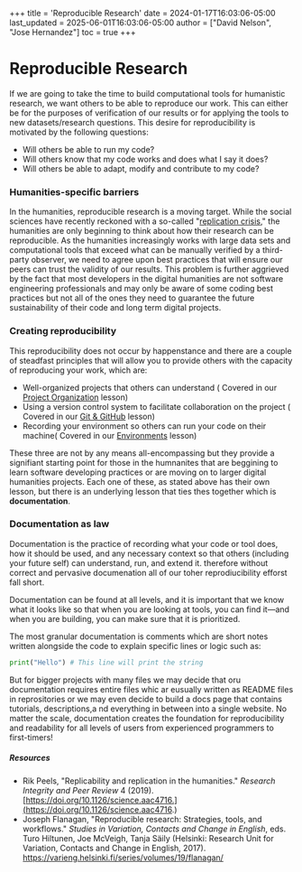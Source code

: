 +++
title = 'Reproducible Research'
date = 2024-01-17T16:03:06-05:00
last_updated = 2025-06-01T16:03:06-05:00
author = ["David Nelson", "Jose Hernandez"] 
toc = true
+++

# Reproducible Research

If we are going to take the time to build computational tools for humanistic research, we want others to be able to reproduce our work. This can either be for the purposes of verification of our results or for applying the tools to new datasets/research questions. This desire for reproducibility is motivated by the following questions:

- Will others be able to run my code?
- Will others know that my code works and does what I say it does?
- Will others be able to adapt, modify and contribute to my code?

<!--more-->

### Humanities-specific barriers

In the humanities, reproducible research is a moving target. While the social sciences have recently reckoned with a so-called "[replication crisis](https://en.wikipedia.org/wiki/Replication_crisis)," the humanities are only beginning to think about how their research can be reproducible. As the humanities increasingly works with large data sets and computational tools that exceed what can be manually verified by a third-party observer, we need to agree upon best practices that will ensure our peers can trust the validity of our results. This problem is further aggrieved by the fact that most developers in the digital humanities are not software engineering professionals and may only be aware of some coding best practices but not all of the ones they need to guarantee the future sustainability of their code and long term digital projects.

### Creating reproducibility

This reproducibility does not occur by happenstance and there are a couple of steadfast principles that will allow you to provide others with the capacity of reproducing your work, which are:

- Well-organized projects that others can understand ( Covered in our [Project Organization](https://dh-tech.github.io/wg-education-training/lessons/organizing_project/) lesson)
- Using a version control system to facilitate collaboration on the project ( Covered in our [Git & GitHub](https://dh-tech.github.io/wg-education-training/lessons/git/) lesson)
- Recording your environment so others can run your code on their machine( Covered in our [Environments](https://dh-tech.github.io/wg-education-training/lessons/environments/) lesson)

These three are not by any means all-encompassing but they provide a signifiant starting point for those in the humnanites that are beggining to learn software developing practices or are moving on to larger digital humanities projects. Each one of these, as stated above has their own lesson, but there is an underlying lesson that ties thes together which is __documentation__.

### Documentation as law

Documentation is the practice of recording what your code or tool does, how it should be used, and any necessary context so that others (including your future self) can understand, run, and extend it. therefore without correct and pervasive documenation all of our toher reprodiucibility efforst fall short. 

Documentation can be found at all levels, and it is important that we know what it looks like so that when you are looking at tools, you can find it—and when you are building, you can make sure that it is prioritized. 

The most granular documentation is comments which  are short notes written alongside the code to explain specific lines or logic such as:
   ```python
   print("Hello") # This line will print the string
   ```

But for bigger projects with many files we may decide that oru documentation requires entire files whic ar eusually written as README files in reprositories or we may even decide to build a docs page that contains tutorials, descriptions,a nd everything in between into a single website. No matter the scale, documentation creates the foundation for reproducibility and readability for all levels of users from experienced programmers to first-timers!

##### Resources

- Rik Peels, "Replicability and replication in the humanities." _Research Integrity and Peer Review_ 4 (2019). [https://doi.org/10.1126/science.aac4716.](https://doi.org/10.1126/science.aac4716.)
- Joseph Flanagan, "Reproducible research: Strategies, tools, and workflows." _Studies in Variation, Contacts and Change in English_, eds. Turo Hiltunen, Joe McVeigh, Tanja Säily (Helsinki: Research Unit for Variation, Contacts and Change in English, 2017). <https://varieng.helsinki.fi/series/volumes/19/flanagan/>
